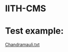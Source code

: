 # IITH-CMS

# Test example:
[Chandramauli.txt](https://github.com/user-attachments/files/15945794/Chandramauli.txt)
